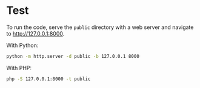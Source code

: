 # Test

To run the code, serve the `public` directory with a web server and navigate to <http://127.0.0.1:8000>.

With Python:

```bash
python -m http.server -d public -b 127.0.0.1 8000
```

With PHP:

```bash
php -S 127.0.0.1:8000 -t public
```
